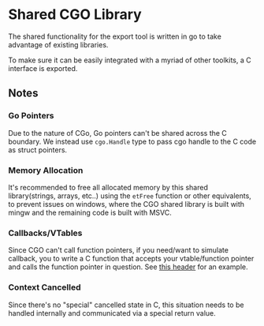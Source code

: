 # Shared CGO Library

The shared functionality for the export tool is written in go to take advantage of existing libraries. 

To make sure it can be easily integrated with a myriad of other toolkits, a C interface is exported.

## Notes

### Go Pointers
Due to the nature of CGo, Go pointers can't be shared across the C boundary. We instead use `cgo.Handle` type to pass
cgo handle to the C code as struct pointers.

### Memory Allocation

It's recommended to free all allocated memory by this shared library(strings, arrays, etc..) using the `etFree` function 
or other equivalents, to prevent issues on windows, where the CGO shared library is built with mingw and the remaining 
code is built with MSVC.

### Callbacks/VTables

Since CGO can't call function pointers, if you need/want to simulate callback, you to write a C function that accepts 
your vtable/function pointer and calls the function pointer in question. See 
[this header](cmd/lib/cgo_headers/etexport_mail_impl.h) for an example.

### Context Cancelled

Since there's no "special" cancelled state in C, this situation needs to be handled internally and communicated via a 
special return value. 